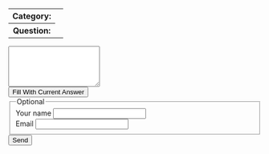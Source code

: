 #

<form id="ds-form" class="ds-form" novalidate>
  <!-- Category + Question table -->
  <table class="ds-meta-table">
    <tr>
      <th>Category:</th>
      <td id="ds-category-text"></td>
    </tr>
    <tr>
      <th>Question:</th>
      <td id="ds-question-text"></td>
    </tr>
  </table>

  <input type="hidden" id="ds-category" name="category">
  <input type="hidden" id="ds-question" name="question" maxlength="252">

 <div class="ds-field">
  <textarea id="ds-comments" name="comments" rows="5" required></textarea>
  <div class="ds-label-with-button">
    <button type="button" id="ds-copy-current" class="ds-mini-btn">
      Fill With Current Answer
    </button>
  </div>
</div>

  <div class="ds-separator" aria-hidden="true"></div>

  <!-- Optional name/email box -->
  <fieldset class="ds-optional">
    <legend>Optional</legend>
    <div class="ds-field ds-inline">
      <label for="ds-name">Your name</label>
      <input id="ds-name" name="submitter_name">
    </div>
    <div class="ds-field ds-inline">
      <label for="ds-email">Email</label>
      <input id="ds-email" name="submitter_email" type="email">
    </div>
  </fieldset>

  <input type="text" name="website" id="ds-website" tabindex="-1" style="position:absolute;left:-9999px">
  <button type="submit">Send</button>
  <p id="ds-status" aria-live="polite"></p>
</form>

<p id="ds-source" style="font-size:.9rem; opacity:.8"></p>

<script>
(() => {
  try {
    const raw = sessionStorage.getItem('ds_prefill');
    if (!raw) return;
    const p = JSON.parse(raw);

    if (p.category) {
      document.getElementById('ds-category-text').textContent = p.category;
      document.getElementById('ds-category').value = p.category;
    }
    if (p.question) {
      document.getElementById('ds-question-text').textContent = p.question;
      document.getElementById('ds-question').value = p.question;
    }

    if (p.src) {
      const el = document.getElementById('ds-source');
      // if (el) el.innerHTML = `From: <a href="${p.src}">${p.src}</a>`;
    }
  } catch {}
})();
</script>

<script>
(() => {
  const el = document.getElementById('ds-source');
  if (!el) return;
  try {
    const raw = sessionStorage.getItem('ds_prefill');
    if (!raw) return;
    const p = JSON.parse(raw);
    if (!p.src) return;

    const u = new URL(p.src, location.href);
    if (u.hostname === '127.0.0.1' || u.hostname === 'localhost') return; // hide in dev

    const label = p.question || decodeURIComponent(u.pathname);
    el.innerHTML = `From: <a href="${p.src}">${label}</a>`;
  } catch {}
})();
</script>

<script>
(() => {
  const nameEl = document.getElementById('ds-name');
  const emailEl = document.getElementById('ds-email');
  const FORM_KEY = 'ds_user_info';

  // --- Prefill name and email from localStorage ---
  try {
    const saved = JSON.parse(localStorage.getItem(FORM_KEY) || '{}');
    if (saved.name && nameEl) nameEl.value = saved.name;
    if (saved.email && emailEl) emailEl.value = saved.email;
  } catch (err) {
    console.warn('Could not parse stored user info', err);
  }

  // --- Save to localStorage whenever user leaves the field ---
  const saveUserInfo = () => {
    const info = {
      name: nameEl?.value?.trim() || '',
      email: emailEl?.value?.trim() || ''
    };
    localStorage.setItem(FORM_KEY, JSON.stringify(info));
  };

  nameEl?.addEventListener('change', saveUserInfo);
  emailEl?.addEventListener('change', saveUserInfo);
})();
</script>
